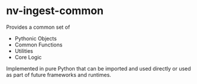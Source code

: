 # nv-ingest-common

Provides a common set of

- Pythonic Objects
- Common Functions
- Utilities
- Core Logic

Implemented in pure Python that can be imported and used directly or used as part of future frameworks and runtimes.
